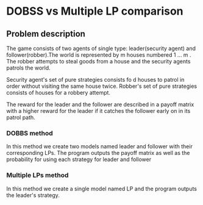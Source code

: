 # DOBSS vs Multiple LP comparison

## Problem description

The game consists of two agents of single type: leader(security agent) and follower(robber).The world is represented by m houses numbered 1 ... m . The robber attempts to steal goods from a house and the security agents patrols the world.

Security agent's set of pure strategies consists fo d houses to patrol in order without visiting the same house twice. Robber's set of pure strategies consists of houses for a robbery attempt.

The reward for the leader and the follower are described in a payoff matrix with a higher reward for the leader if it catches the follower early on in its patrol path.

### DOBBS method
In this method we create two models named leader and follower with their corresponding LPs. The program outputs the payoff matrix as well as the probability for using each strategy for leader and follower

### Multiple LPs method
In this method we create a single model named LP and the program outputs the leader's strategy. 


